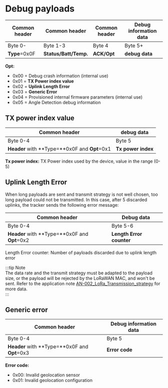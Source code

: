 # Debug payloads

| Common header  | Common header         | Common header | Debug information data |
| -------------- | --------------------- | ------------- | ---------------------- |
| Byte 0-        | Byte 1-3              | Byte 4        | Byte 5+                |
| **Type**\=0x0F | **Status/Batt/Temp.** | **ACK/Opt**   | **debug data**         |

**Opt:**

- 0x00 = Debug crash information (internal use)
- 0x01 = **TX Power index value**
- 0x02 = **Uplink Length Error**
- 0x03 = **Generic Error**
- 0x04 = Provisioned internal firmware parameters (internal use)
- 0x05 = Angle Detection debug information

## TX power index value

| Common header                                      | debug data         |
| -------------------------------------------------- | ------------------ |
| Byte 0-4                                           | Byte 5             |
| **Header** with \*\*Type=\*\*0x0F and **Opt**\=0x1 | **Tx power index** |

**Tx power index:** TX Power index used by the device, value in the range (0-5)

## Uplink Length Error

When long payloads are sent and transmit strategy is not well chosen, too long payload could not be transmitted. In this case, after 5 discarded uplinks, the tracker sends the following error message:

| Common header                                      | Debug data               |
| -------------------------------------------------- | ------------------------ |
| Byte 0-4                                           | Byte 5-6                 |
| **Header** with \*\*Type=\*\*0x0F and **Opt**\=0x2 | **Length Error counter** |

Length Error counter: Number of payloads discarded due to uplink length error

:::tip Note  
The data rate and the transmit strategy must be adapted to the payload size, or the payload will be rejected by the LoRaWAN MAC, and won't be sent. Refer to the application note [AN-002_LoRa_Transmission_strategy](../../../documentation-library/abeeway-trackers-documentation.md#application-notes) for more data.  
:::

## Generic error

| Common header                                      | Debug information data |
| -------------------------------------------------- | ---------------------- |
| Byte 0-4                                           | Byte 5                 |
| **Header** with \*\*Type=\*\*0x0F and **Opt**\=0x3 | **Error code**         |

**Error code:**

- 0x00: Invalid geolocation sensor
- 0x01: Invalid geolocation configuration
